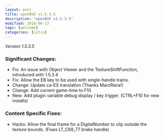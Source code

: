 ```yaml
---
layout: post
title: openBVE v1.5.3.5
description: "openBVE v1.5.3.5"
modified: 2018-06-13
tags: [welcome]
categories: [intro]
---
```


*Version 1.5.3.5*

### Significant Changes:
* Fix: An issue with Object Viewer and the TextureShiftFunction, introduced with 1.5.3.4
* Fix: Allow the EB key to be used with single-handle trains.
* Change: Update ca-ES translation (Thanks MarcRiera!)
* Change: Add current game-time to F10 
* New: Add plugin variable debug display / key trigger. (CTRL+F10 for new installs)

### Content Specific Fixes:
* Hacks: Allow the final frame for a DigitalNumber to clip outside the texture bounds. (Fixes LT_C69_77 brake handle)